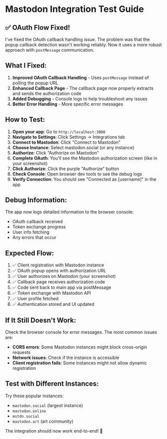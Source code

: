 # Mastodon Integration Test Guide

## ✅ **OAuth Flow Fixed!**

I've fixed the OAuth callback handling issue. The problem was that the popup callback detection wasn't working reliably. Now it uses a more robust approach with `postMessage` communication.

## **What I Fixed:**

1. **Improved OAuth Callback Handling** - Uses `postMessage` instead of polling the popup URL
2. **Enhanced Callback Page** - The callback page now properly extracts and sends the authorization code
3. **Added Debugging** - Console logs to help troubleshoot any issues
4. **Better Error Handling** - More specific error messages

## **How to Test:**

1. **Open your app**: Go to `http://localhost:3000`
2. **Navigate to Settings**: Click Settings → Integrations tab
3. **Connect to Mastodon**: Click "Connect to Mastodon"
4. **Choose Instance**: Select mastodon.social (or any instance)
5. **Authorize**: Click "Authorize on Mastodon" 
6. **Complete OAuth**: You'll see the Mastodon authorization screen (like in your screenshot)
7. **Click Authorize**: Click the purple "Authorize" button
8. **Check Console**: Open browser dev tools to see the debug logs
9. **Verify Connection**: You should see "Connected as [username]" in the app

## **Debug Information:**

The app now logs detailed information to the browser console:
- OAuth callback received
- Token exchange progress  
- User info fetching
- Any errors that occur

## **Expected Flow:**

1. ✅ Client registration with Mastodon instance
2. ✅ OAuth popup opens with authorization URL
3. ✅ User authorizes on Mastodon (your screenshot)
4. ✅ Callback page receives authorization code
5. ✅ Code sent back to main app via postMessage
6. ✅ Token exchange with Mastodon API
7. ✅ User profile fetched
8. ✅ Authentication stored and UI updated

## **If It Still Doesn't Work:**

Check the browser console for error messages. The most common issues are:

- **CORS errors**: Some Mastodon instances might block cross-origin requests
- **Network issues**: Check if the instance is accessible
- **Client registration fails**: Some instances might not allow dynamic registration

## **Test with Different Instances:**

Try these popular instances:
- `mastodon.social` (largest instance)
- `mastodon.online` 
- `mstdn.social`
- `mastodon.art` (art community)

The integration should now work end-to-end! 🚀
